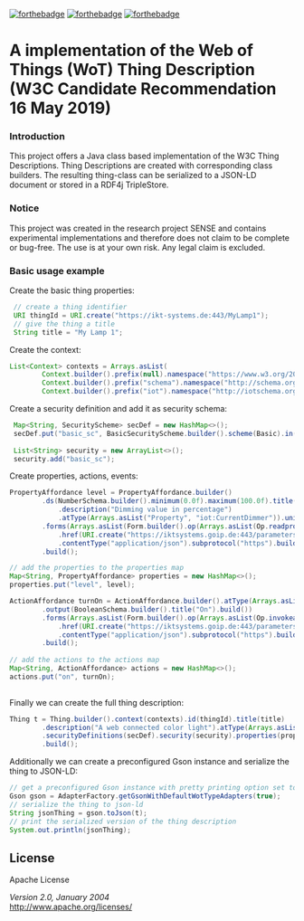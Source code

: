 [![forthebadge](https://forthebadge.com/images/badges/built-with-love.svg)](https://forthebadge.com)
[![forthebadge](https://forthebadge.com/images/badges/built-by-developers.svg)](https://forthebadge.com)
[![forthebadge](https://forthebadge.com/images/badges/made-with-java.svg)](https://forthebadge.com)

# A implementation of the Web of Things (WoT) Thing Description (W3C Candidate Recommendation 16 May 2019)

### Introduction
This project offers a Java class based implementation of the W3C Thing Descriptions.
Thing Descriptions are created with corresponding class builders. The resulting thing-class can be serialized to a JSON-LD document or stored
in a RDF4j TripleStore.

### Notice
This project was created in the research project SENSE and contains experimental implementations and therefore does not claim to be complete 
or bug-free. The use is at your own risk. Any legal claim is excluded. 

### Basic usage example

Create the basic thing properties:

```java
 // create a thing identifier
 URI thingId = URI.create("https://ikt-systems.de:443/MyLamp1");
 // give the thing a title
 String title = "My Lamp 1";
```
Create the context:

```java
List<Context> contexts = Arrays.asList(
        Context.builder().prefix(null).namespace("https://www.w3.org/2019/wot/td/v1").build(),
        Context.builder().prefix("schema").namespace("http://schema.org/").build(),
        Context.builder().prefix("iot").namespace("http://iotschema.org/").build());
```
Create a security definition and add it as security schema:

```java
 Map<String, SecurityScheme> secDef = new HashMap<>();
 secDef.put("basic_sc", BasicSecurityScheme.builder().scheme(Basic).in(Header).build());
 
 List<String> security = new ArrayList<>();
 security.add("basic_sc");
```
Create properties, actions, events:

```java
PropertyAffordance level = PropertyAffordance.builder()
        .ds(NumberSchema.builder().minimum(0.0f).maximum(100.0f).title("CurrentDimmer")
            .description("Dimming value in percentage")
            .atType(Arrays.asList("Property", "iot:CurrentDimmer")).unit("iot:Percent").build())
        .forms(Arrays.asList(Form.builder().op(Arrays.asList(Op.readproperty))
            .href(URI.create("https://iktsystems.goip.de:443/parameters/106f4202b77b42ff"))
            .contentType("application/json").subprotocol("https").build()))
        .build();

// add the properties to the properties map
Map<String, PropertyAffordance> properties = new HashMap<>();
properties.put("level", level);

ActionAffordance turnOn = ActionAffordance.builder().atType(Arrays.asList("Action"))
        .output(BooleanSchema.builder().title("On").build())
        .forms(Arrays.asList(Form.builder().op(Arrays.asList(Op.invokeaction))
            .href(URI.create("https://iktsystems.goip.de:443/parameters/106f4202b77b42ff"))
            .contentType("application/json").subprotocol("https").build()))
        .build();
        
// add the actions to the actions map
Map<String, ActionAffordance> actions = new HashMap<>();
actions.put("on", turnOn);
    
```
Finally we can create the full thing description:

```java
Thing t = Thing.builder().context(contexts).id(thingId).title(title)
        .description("A web connected color light").atType(Arrays.asList("Thing", "iot:Actuator"))
        .securityDefinitions(secDef).security(security).properties(properties).actions(actions)
        .build();
```
Additionally we can create a preconfigured Gson instance and serialize the thing to JSON-LD:

```java
// get a preconfigured Gson instance with pretty printing option set to true
Gson gson = AdapterFactory.getGsonWithDefaultWotTypeAdapters(true);
// serialize the thing to json-ld
String jsonThing = gson.toJson(t);
// print the serialized version of the thing description
System.out.println(jsonThing);
```


## License
Apache License

_Version 2.0, January 2004_  
http://www.apache.org/licenses/